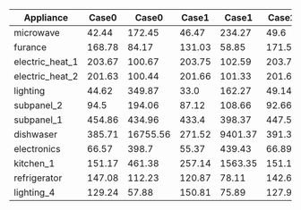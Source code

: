 |Appliance|Case0|Case0|Case1|Case1|Case2|Case2|Case3|Case3|
|--|--|--|--|--|--|--|--|--|
|microwave|42.44|172.45|46.47|234.27|49.6|283.8|46.16|234.98|
|furance|168.78|84.17|131.03|58.85|171.53|83.86|140.82|64.91|
|electric_heat_1|203.67|100.67|203.75|102.59|203.7|100.83|203.81|102.65|
|electric_heat_2|201.63|100.44|201.66|101.33|201.62|100.45|201.7|101.36|
|lighting|44.62|349.87|33.0|162.27|49.14|397.69|34.15|178.86|
|subpanel_2|94.5|194.06|87.12|108.66|92.66|186.31|89.47|112.9|
|subpanel_1|454.86|434.96|433.4|398.37|447.59|419.57|430.66|392.2|
|dishwaser|385.71|16755.56|271.52|9401.37|391.35|17458.26|289.48|10058.64|
|electronics|66.57|398.7|55.37|439.43|66.89|356.19|50.81|493.98|
|kitchen_1|151.17|461.38|257.14|1563.35|151.13|461.35|249.18|1456.5|
|refrigerator|147.08|112.23|120.87|78.11|142.69|115.22|120.56|76.57|
|lighting_4|129.24|57.88|150.81|75.89|127.95|58.3|119.88|59.08|

